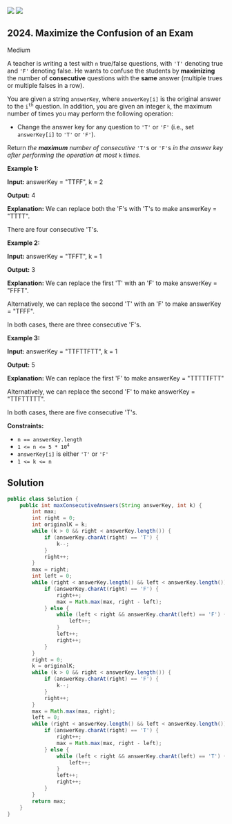 [![](https://img.shields.io/github/stars/javadev/LeetCode-in-Java?label=Stars&style=flat-square)](https://github.com/javadev/LeetCode-in-Java)
[![](https://img.shields.io/github/forks/javadev/LeetCode-in-Java?label=Fork%20me%20on%20GitHub%20&style=flat-square)](https://github.com/javadev/LeetCode-in-Java/fork)

## 2024\. Maximize the Confusion of an Exam

Medium

A teacher is writing a test with `n` true/false questions, with `'T'` denoting true and `'F'` denoting false. He wants to confuse the students by **maximizing** the number of **consecutive** questions with the **same** answer (multiple trues or multiple falses in a row).

You are given a string `answerKey`, where `answerKey[i]` is the original answer to the <code>i<sup>th</sup></code> question. In addition, you are given an integer `k`, the maximum number of times you may perform the following operation:

*   Change the answer key for any question to `'T'` or `'F'` (i.e., set `answerKey[i]` to `'T'` or `'F'`).

Return _the **maximum** number of consecutive_ `'T'`s or `'F'`s _in the answer key after performing the operation at most_ `k` _times_.

**Example 1:**

**Input:** answerKey = "TTFF", k = 2

**Output:** 4

**Explanation:** We can replace both the 'F's with 'T's to make answerKey = "TTTT". 

There are four consecutive 'T's.

**Example 2:**

**Input:** answerKey = "TFFT", k = 1

**Output:** 3

**Explanation:** We can replace the first 'T' with an 'F' to make answerKey = "FFFT". 

Alternatively, we can replace the second 'T' with an 'F' to make answerKey = "TFFF". 

In both cases, there are three consecutive 'F's.

**Example 3:**

**Input:** answerKey = "TTFTTFTT", k = 1

**Output:** 5

**Explanation:** We can replace the first 'F' to make answerKey = "TTTTTFTT" 

Alternatively, we can replace the second 'F' to make answerKey = "TTFTTTTT". 

In both cases, there are five consecutive 'T's.

**Constraints:**

*   `n == answerKey.length`
*   <code>1 <= n <= 5 * 10<sup>4</sup></code>
*   `answerKey[i]` is either `'T'` or `'F'`
*   `1 <= k <= n`

## Solution

```java
public class Solution {
    public int maxConsecutiveAnswers(String answerKey, int k) {
        int max;
        int right = 0;
        int originalK = k;
        while (k > 0 && right < answerKey.length()) {
            if (answerKey.charAt(right) == 'T') {
                k--;
            }
            right++;
        }
        max = right;
        int left = 0;
        while (right < answerKey.length() && left < answerKey.length()) {
            if (answerKey.charAt(right) == 'F') {
                right++;
                max = Math.max(max, right - left);
            } else {
                while (left < right && answerKey.charAt(left) == 'F') {
                    left++;
                }
                left++;
                right++;
            }
        }
        right = 0;
        k = originalK;
        while (k > 0 && right < answerKey.length()) {
            if (answerKey.charAt(right) == 'F') {
                k--;
            }
            right++;
        }
        max = Math.max(max, right);
        left = 0;
        while (right < answerKey.length() && left < answerKey.length()) {
            if (answerKey.charAt(right) == 'T') {
                right++;
                max = Math.max(max, right - left);
            } else {
                while (left < right && answerKey.charAt(left) == 'T') {
                    left++;
                }
                left++;
                right++;
            }
        }
        return max;
    }
}
```